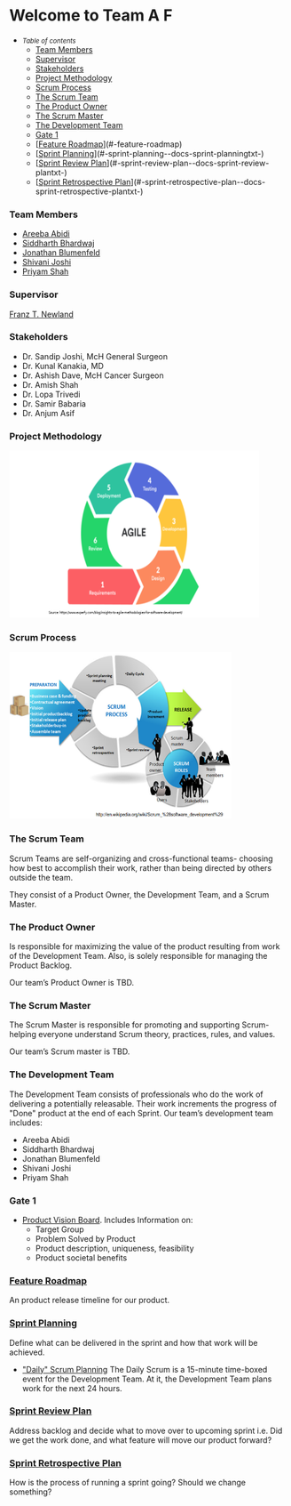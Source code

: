 # Welcome to Team A F

- <small><i>Table of contents</i></small>
    + [Team Members](#team-members)
    + [Supervisor](#supervisor)
    + [Stakeholders](#stakeholders)
    + [Project Methodology](#project-methodology)
    + [Scrum Process](#scrum-process)
    + [The Scrum Team](#the-scrum-team)
    + [The Product Owner](#the-product-owner)
    + [The Scrum Master](#the-scrum-master)
    + [The Development Team](#the-development-team)
    + [Gate 1](#gate-1)
    + [[Feature Roadmap](https://app.asana.com/0/1198911061756335/board)](#-feature-roadmap)
    + [[Sprint Planning](docs/sprint-planning.txt)](#-sprint-planning--docs-sprint-planningtxt-)
    + [[Sprint Review Plan](docs/sprint-review-plan.txt)](#-sprint-review-plan--docs-sprint-review-plantxt-)
    + [[Sprint Retrospective Plan](docs/sprint-retrospective-plan.txt)](#-sprint-retrospective-plan--docs-sprint-retrospective-plantxt-)

### Team Members
* [Areeba Abidi](https://eclass.yorku.ca/eclass/user/view.php?id=31348&course=6123)
* [Siddharth Bhardwaj](https://eclass.yorku.ca/eclass/user/view.php?id=23776&course=6123)
* [Jonathan Blumenfeld](https://eclass.yorku.ca/eclass/user/view.php?id=38821&course=6123)
* [Shivani Joshi](https://eclass.yorku.ca/eclass/user/view.php?id=22345&course=6123)
* [Priyam Shah](https://eclass.yorku.ca/eclass/user/view.php?id=39145&course=6123)

### Supervisor
[Franz T. Newland](https://eclass.yorku.ca/eclass/user/view.php?id=8056&course=6123)

### Stakeholders
* Dr. Sandip Joshi, McH General Surgeon
* Dr. Kunal Kanakia, MD
* Dr. Ashish Dave, McH Cancer Surgeon
* Dr. Amish Shah
* Dr. Lopa Trivedi
* Dr. Samir Babaria
* Dr. Anjum Asif

### Project Methodology
<img src="images/im2.png" alt=" " class="inline" width="450" height="300"/>


### Scrum Process
<img src="images/im3.png" alt=" " class="inline" width="400" height="300"/>

### The Scrum Team 

Scrum Teams are self-organizing and cross-functional teams- choosing how best to accomplish their work, rather than being directed by others outside the team.

They consist of a Product Owner, the Development Team, and a Scrum Master. 

### The Product Owner
Is responsible for maximizing the value of the product resulting from work of the Development Team. Also, is solely responsible for managing the Product Backlog.

Our team’s Product Owner is TBD.


### The Scrum Master
The Scrum Master is responsible for promoting and supporting Scrum- helping everyone understand Scrum theory, practices, rules, and values.

Our team’s Scrum master is TBD.

### The Development Team
The Development Team consists of professionals who do the work of delivering a potentially releasable. Their work increments the progress of "Done" product at the end of each Sprint.
Our team’s development team includes:
* Areeba Abidi
* Siddharth Bhardwaj
* Jonathan Blumenfeld
* Shivani Joshi
* Priyam Shah

### Gate 1
* [Product Vision Board](https://github.com/SidB16/ENG4000-Team-A-F/blob/main/docs/placeholder.txt). Includes Information on:
   * Target Group 
   * Problem Solved by Product
   * Product description, uniqueness, feasibility
   * Product societal benefits
### [Feature Roadmap](https://app.asana.com/0/1198911061756335/board)
An product release timeline for our product. 
### [Sprint Planning](docs/sprint-planning.txt)
Define what can be delivered in the sprint and how that work will be achieved.
* ["Daily" Scrum Planning](docs/scrum-meeting.txt)
The Daily Scrum is a 15-minute time-boxed event for the Development Team. At it, the Development Team plans work for the next 24 hours.
### [Sprint Review Plan](docs/sprint-review-plan.txt)
Address backlog and decide what to move over to upcoming sprint i.e. Did we get the work done, and what feature will move our product forward?
### [Sprint Retrospective Plan](docs/sprint-retrospective-plan.txt)
How is the process of running a sprint going? Should we change something?

